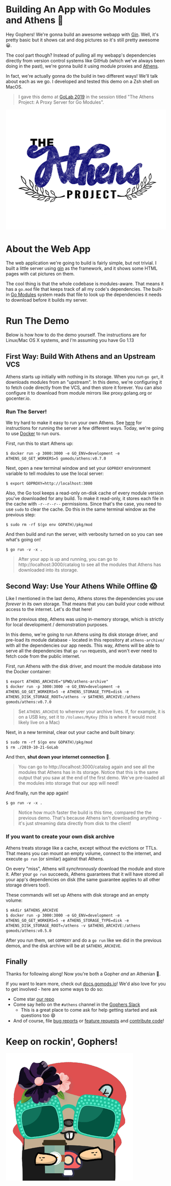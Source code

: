 # Building An App with Go Modules and Athens :tada:

Hey Gophers! We're gonna build an awesome webapp with [Gin](https://github.com/gin-gonic/gin). Well, it's pretty basic but it shows cat and dog pictures so it's still pretty awesome :grinning:.

The cool part though? Instead of pulling all my webapp's dependencies directly from version control systems like GitHub (which we've always been doing in the past), we're gonna build it using module proxies and [Athens](https://docs.gomods.io).

In fact, we're actually gonna do the build in two different ways! We'll talk about each as we go. I developed and tested this demo on a Zsh shell on MacOS.

>I gave this demo at [GoLab 2019](https://golab.io/agenda/session/98746) in the session titled "The Athens Project: A Proxy Server for Go Modules".

![athens banner](./athens-banner.png)

# About the Web App

The web application we're going to build is fairly simple, but not trivial. I built a little server using [gin](https://github.com/gin-gonic/gin) as the framework, and it shows some HTML pages with cat pictures on them.

The cool thing is that the whole codebase is modules-aware. That means it has a `go.mod` file that keeps track of all my code's dependencies. The built-in [Go Modules](https://github.com/golang/go/wiki/Modules) system reads that file to look up the dependencies it needs to download before it builds my server.

# Run The Demo

Below is how how to do the demo yourself. The instructions are for Linux/Mac OS X systems, and I'm assuming you have Go 1.13 

## First Way: Build With Athens and an Upstream VCS

Athens starts up initially with nothing in its storage. When you run `go get`, it downloads modules from an "upstream". In this demo, we're configuring it to fetch code directly from the VCS, and then store it forever. You can also configure it to download from module mirrors like proxy.golang.org or gocenter.io.

### Run The Server!

We try hard to make it easy to run your own Athens. See [here](https://docs.gomods.io/install) for instructions for running the server a few different ways. Today, we're going to use [Docker](https://www.docker.com/) to run ours.

First, run this to start Athens up:

```console
$ docker run -p 3000:3000 -e GO_ENV=development -e ATHENS_GO_GET_WORKERS=5 gomods/athens:v0.7.0
```

Next, open a new terminal window and set your `GOPROXY` environment variable to tell modules to use the local server:

```console
$ export GOPROXY=http://localhost:3000
```

Also, the Go tool keeps a read-only on-disk cache of every module version you've downloaded for any build. To make it read-only, it stores each file in the cache with `-r--r--r--` permissions. Since that's the case, you need to use `sudo` to clear the cache. Do this in the same terminal window as the previous step:

```console
$ sudo rm -rf $(go env GOPATH)/pkg/mod
```

And then build and run the server, with verbosity turned on so you can see what's going on!

```console
$ go run -v -x .
```

>After your app is up and running, you can go to http://localhost:3000/catalog to see all the modules that Athens has downloaded into its storage.

## Second Way: Use Your Athens While Offline :scream:

Like I mentioned in the last demo, Athens stores the dependencies you use _forever_ in its own storage. That means that you can build your code without access to the internet. Let's do that here!

In the previous step, Athens was using in-memory storage, which is strictly for local development / demonstration purposes.

In this demo, we're going to run Athens using its disk storage driver, and pre-load its module database - located in this repository at `athens-archive/` with all the dependencies our app needs. This way, Athens will be able to serve all the dependencies that `go run` requests, and won't ever need to fetch code from the public internet.

First, run Athens with the disk driver, and mount the module database into the Docker container:

```console
$ export ATHENS_ARCHIVE="$PWD/athens-archive"
$ docker run -p 3000:3000 -e GO_ENV=development -e ATHENS_GO_GET_WORKERS=5 -e ATHENS_STORAGE_TYPE=disk -e ATHENS_DISK_STORAGE_ROOT=/athens -v $ATHENS_ARCHIVE:/athens gomods/athens:v0.7.0
```

>Set `ATHENS_ARCHIVE` to wherever your archive lives. If, for example, it is on a USB key, set it to `/Volumes/MyKey` (this is where it would most likely live on a Mac)

Next, in a new terminal, clear out your cache and built binary:

```console
$ sudo rm -rf $(go env GOPATH)/pkg/mod
$ rm ./2019-10-21-GoLab
```

And then, **shut down your internet connection** :see_no_evil:.

>You can go to http://localhost:3000/catalog again and see all the modules that Athens has in its storage. Notice that this is the same output that you saw at the end of the first demo. We've pre-loaded all the modules into storage that our app will need!

And finally, run the app again!

```console
$ go run -v -x .
```

>Notice how much faster the build is this time, compared the the previous demo. That's because Athens isn't downloading anything - it's just streaming data directly from disk to the client!

### If you want to create your own disk archive

Athens treats storage like a cache, except without the evictions or TTLs. That means you can mount an empty volume, connect to the internet, and execute `go run` (or similar) against that Athens.

On every "miss", Athens will _synchronously_ download the module and store it. After your `go run` succeeds, Athens guarantees that it will have stored all your app's dependencies on disk (the same guarantee applies to all other storage drivers too!).

These commands will set up Athens with disk storage and an empty volume:

```console
$ mkdir $ATHENS_ARCHIVE
$ docker run -p 3000:3000 -e GO_ENV=development -e ATHENS_GO_GET_WORKERS=5 -e ATHENS_STORAGE_TYPE=disk -e ATHENS_DISK_STORAGE_ROOT=/athens -v $ATHENS_ARCHIVE:/athens gomods/athens:v0.5.0
```

After you run them, set `GOPROXY` and do a `go run` like we did in the previous demos, and the disk archive will be at `$ATHENS_ARCHIVE`.

## Finally

Thanks for following along! Now you're both a Gopher _and_ an Athenian :green_heart:.

If you want to learn more, check out [docs.gomods.io](https://docs.gomods.io)! We'd also love for you to get involved - here are some ways to do so:

- Come star [our repo](https://github.com/gomods/athens)
- Come say hello on the `#athens` channel in the [Gophers Slack](https://invite.slack.golangbridge.org/)
  - This is a great place to come ask for help getting started and ask questions too :smile:
- And of course, file [bug reports](https://github.com/gomods/athens/issues/new/choose) or [feature requests](https://github.com/gomods/athens/issues/new/choose) and [contribute code](https://docs.gomods.io/contributing/new/development/)!

# Keep on rockin', Gophers!

![athens gopher](./athens-gopher.png)
